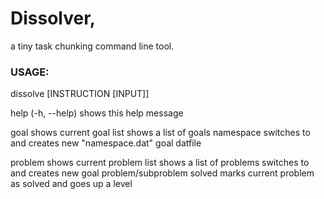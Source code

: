 
# Dissolver,
 
 a tiny task chunking command line tool.

### USAGE:
   dissolve [INSTRUCTION [INPUT]]

   help (-h, --help)     shows this help message

   goal                  shows current goal
      list                 shows a list of goals
      namespace            switches to and creates new "namespace.dat" goal datfile

   problem               shows current problem
      list                 shows a list of problems
      <your input>         switches to and creates new goal problem/subproblem
      solved               marks current problem as solved and goes up a level